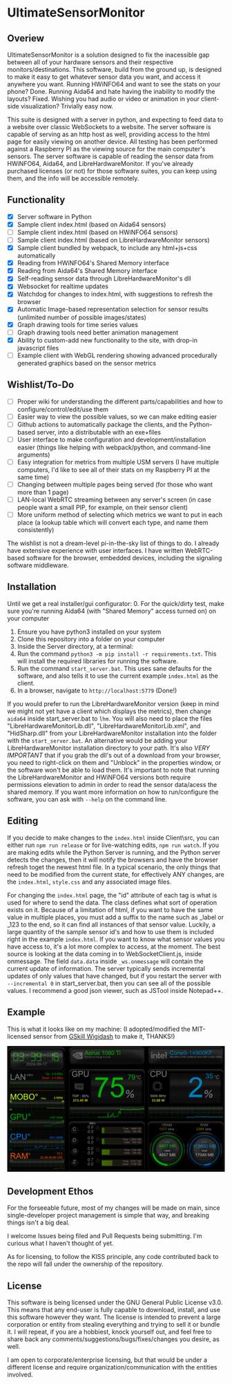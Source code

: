 # UltimateSensorMonitor

## Overiew

UltimateSensorMonitor is a solution designed to fix the inacessible gap between all of your hardware sensors and their respective monitors/destinations.  This software, build from the ground up, is designed to make it easy to get whatever sensor data you want, and access it anywhere you want.  Running HWiNFO64 and want to see the stats on your phone?  Done.  Running Aida64 and hate having the inability to modify the layouts?  Fixed.  Wishing you had audio or video or animation in your client-side visualization?  Trivially easy now.

This suite is designed with a server in python, and expecting to feed data to a website over classic WebSockets to a website.  The server software is capable of serving as an http host as well, providing access to the html page for easily viewing on another device.  All testing has been performed against a Raspberry PI as the viewing source for the main computer's sensors.  The server software is capable of reading the sensor data from HWiNFO64, Aida64, and LibreHardwareMonitor.  If you've already purchased licenses (or not) for those software suites, you can keep using them, and the info will be accessible remotely.  

## Functionality

- [x] Server software in Python
- [x] Sample client index.html (based on Aida64 sensors)
- [ ] Sample client index.html (based on HWiNFO64 sensors)
- [ ] Sample client index.html (based on LibreHardwareMonitor sensors)
- [x] Sample client bundled by webpack, to include any html+js+css automatically
- [x] Reading from HWiNFO64's Shared Memory interface
- [x] Reading from Aida64's Shared Memory interface
- [x] Self-reading sensor data through LibreHardwareMonitor's dll
- [x] Websocket for realtime updates
- [x] Watchdog for changes to index.html, with suggestions to refresh the browser
- [x] Automatic Image-based representation selection for sensor results  (unlimited number of possible images/states)
- [x] Graph drawing tools for time series values
- [ ] Graph drawing tools need better animation management
- [x] Ability to custom-add new functionality to the site, with drop-in javascript files
- [ ] Example client with WebGL rendering showing advanced procedurally generated graphics based on the sensor metrics

## Wishlist/To-Do

- [ ] Proper wiki for understanding the different parts/capabilities and how to configure/control/edit/use them
- [ ] Easier way to view the possible values, so we can make editing easier
- [ ] Github actions to automatically package the clients, and the Python-based server, into a distributable with an exe+files
- [ ] User interface to make configuration and development/installation easier (things like helping with webpack/python, and command-line arguments)
- [ ] Easy integration for metrics from multiple USM servers (I have multiple computers, I'd like to see all of their stats on my Raspberry PI at the same time)
- [ ] Changing between multiple pages being served (for those who want more than 1 page)
- [ ] LAN-local WebRTC streaming between any server's screen (in case people want a small PIP, for example, on their sensor client)
- [ ] More uniform method of selecting which metrics we want to put in each place (a lookup table which will convert each type, and name them consistently)

The wishlist is not a dream-level pi-in-the-sky list of things to do.  I already have extensive experience with user interfaces.  I have written WebRTC-based software for the browser, embedded devices, including the signaling software middleware.

## Installation

Until we get a real installer/gui configurator:
0. For the quick/dirty test, make sure you're running Aida64 (with "Shared Memory" access turned on) on your computer
1. Ensure you have python3 installed on your system
2. Clone this repository into a folder on your computer
3. Inside the Server directory, at a terminal:
  1. Run the command `python3 -m pip install -r requirements.txt`.  This will install the required libraries for running the software.
  2. Run the command `start_server.bat`.  This uses sane defaults for the software, and also tells it to use the current example `index.html` as the client.
4. In a browser, navigate to `http://localhost:5779`  (Done!)

If you would prefer to run the LibreHardwareMonitor version (keep in mind we might not yet have a client which displays the metrics), then change `aida64` inside start_server.bat to `lhm`. You will also need to place the files "LibreHardwareMonitorLib.dll", "LibreHardwareMonitorLib.xml", and "HidSharp.dll" from your LibreHardwareMonitor installation into the folder with the `start_server.bat`.  An alternative would be adding your LibreHardwareMonitor installation directory to your path.  It's also *VERY IMPORTANT* that if you grab the dll's out of a download from your browser, you need to right-click on them and "Unblock" in the properties window, or the software won't be able to load them.
It's important to note that running the LibreHardwareMonitor and HWiNFO64 versions both require permissions elevation to admin in order to read the sensor data/acess the shared memory.
If you want more information on how to run/configure the software, you can ask with `--help` on the command line.

## Editing 

If you decide to make changes to the `index.html` inside Client\src, you can either run `npm run release` or for live-watching edits, `npm run watch`.  If you are making edits while the Python Server is running, and the Python server detects the changes, then it will notify the browsers and have the browser refresh toget the newest html file.
In a typical scenario, the only things that need to be modified from the current state, for effectively ANY changes, are the `index.html`, `style.css` and any associated image files.

For changing the `index.html` page, the "id" attribute of each tag is what is used for where to send the data.  The class defines what sort of operation exists on it.  Because of a limitation of html, if you want to have the same value in multiple places, you must add a suffix to the name such as _label or _123 to the end, so it can find all instances of that sensor value.
Luckily, a large quantity of the sample sensor id's and how to use them is included right in the example `index.html`.
If you want to know what sensor values you have access to, it's a lot more complex to access, at the moment.  The best source is looking at the data coming in to WebSocketClient.js, inside onmessage.  The field `data.data` inside `_ws.onmessage` will contain the current update of information.  The server typically sends incremental updates of only values that have changed, but if you restart the server with `--incremental 0` in start_server.bat, then you can see all of the possible values.  I recommend a good json viewer, such as JSTool inside Notepad++.

## Example

This is what it looks like on my machine:  (I adopted/modified the MIT-licensed sensor from [GSkill Wigidash](https://github.com/Sensor-Panels/WigiDash) to make it, THANKS!)

![Screenshot of the example Aida64 client on my Raspberry PI monitor @ 1920x1080](screenshot.png)

## Development Ethos

For the forseeable future, most of my changes will be made on main, since single-developer project management is simple that way, and breaking things isn't a big deal.

I welcome Issues being filed and Pull Requests being submitting.  I'm curious what I haven't thought of yet.  

As for licensing, to follow the KISS principle, any code contributed back to the repo will fall under the ownership of the repository. 

## License

This software is being licensed under the GNU General Public License v3.0.  This means that any end-user is fully capable to download, install, and use this software however they want.  The license is intended to prevent a large corporation or entity from stealing everything and trying to sell it or bundle it.  I will repeat, if you are a hobbiest, knock yourself out, and feel free to share back any comments/suggestions/bugs/fixes/changes you desire, as well.

I am open to corporate/enterprise licensing, but that would be under a different license and require organization/communication with the entities involved.
